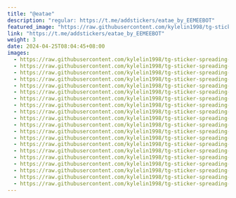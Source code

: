 ```yaml
---
title: "@eatae"
description: "regular: https://t.me/addstickers/eatae_by_EEMEEBOT"
featured_image: "https://raw.githubusercontent.com/kylelin1998/tg-sticker-spreading-worldwide-images/main/img/271b0a78-d6c1-4ab1-b9b0-f7db405c6e49.jpg"
link: "https://t.me/addstickers/eatae_by_EEMEEBOT"
weight: 3
date: 2024-04-25T08:04:45+08:00
images:
  - https://raw.githubusercontent.com/kylelin1998/tg-sticker-spreading-worldwide-images/main/img/271b0a78-d6c1-4ab1-b9b0-f7db405c6e49.jpg
  - https://raw.githubusercontent.com/kylelin1998/tg-sticker-spreading-worldwide-images/main/img/3e8282a1-7ba5-4283-873c-f47af3b9aa2a.jpg
  - https://raw.githubusercontent.com/kylelin1998/tg-sticker-spreading-worldwide-images/main/img/cb98a5a4-99b0-4076-9270-900fee7e49b9.jpg
  - https://raw.githubusercontent.com/kylelin1998/tg-sticker-spreading-worldwide-images/main/img/50f0449c-4763-4792-9565-d0a2b1beb6a2.jpg
  - https://raw.githubusercontent.com/kylelin1998/tg-sticker-spreading-worldwide-images/main/img/3857c7ab-8624-4aab-a823-b9f8dfae7f1a.jpg
  - https://raw.githubusercontent.com/kylelin1998/tg-sticker-spreading-worldwide-images/main/img/d88aba84-eb84-447f-a107-64d85d5a237f.jpg
  - https://raw.githubusercontent.com/kylelin1998/tg-sticker-spreading-worldwide-images/main/img/27a8676d-e826-4d76-b2d1-e997d8fd1e4e.jpg
  - https://raw.githubusercontent.com/kylelin1998/tg-sticker-spreading-worldwide-images/main/img/b2e3187e-3f6b-4db0-82d4-27cebdcf7302.jpg
  - https://raw.githubusercontent.com/kylelin1998/tg-sticker-spreading-worldwide-images/main/img/182e7a7f-9899-4ecf-b910-57144cc5353f.jpg
  - https://raw.githubusercontent.com/kylelin1998/tg-sticker-spreading-worldwide-images/main/img/32a50966-7c30-4099-b892-1f0a7ff09a3a.jpg
  - https://raw.githubusercontent.com/kylelin1998/tg-sticker-spreading-worldwide-images/main/img/c53e77b7-1d3e-4df1-935b-7f316fd3d966.jpg
  - https://raw.githubusercontent.com/kylelin1998/tg-sticker-spreading-worldwide-images/main/img/b780031e-5fb3-48ab-a203-15605d43c043.jpg
  - https://raw.githubusercontent.com/kylelin1998/tg-sticker-spreading-worldwide-images/main/img/e545fa58-00b0-416e-979d-754cc467b9c5.jpg
  - https://raw.githubusercontent.com/kylelin1998/tg-sticker-spreading-worldwide-images/main/img/b1cc912b-35b7-468f-8aae-f62b9a30337b.jpg
  - https://raw.githubusercontent.com/kylelin1998/tg-sticker-spreading-worldwide-images/main/img/eccac987-fcd0-46a0-8920-b4d1052c9691.jpg
  - https://raw.githubusercontent.com/kylelin1998/tg-sticker-spreading-worldwide-images/main/img/f8210676-0c5f-4acf-aed8-212c68484ab5.jpg
  - https://raw.githubusercontent.com/kylelin1998/tg-sticker-spreading-worldwide-images/main/img/18e7565e-6d91-46d8-973e-6b43bbcebce7.jpg
  - https://raw.githubusercontent.com/kylelin1998/tg-sticker-spreading-worldwide-images/main/img/0fc5d44f-3516-49b9-a789-97234da55cb7.jpg
  - https://raw.githubusercontent.com/kylelin1998/tg-sticker-spreading-worldwide-images/main/img/984be8ed-1522-4d58-bd00-7b8d2f9cd646.jpg
  - https://raw.githubusercontent.com/kylelin1998/tg-sticker-spreading-worldwide-images/main/img/a0383f93-46ec-4dcb-925c-c5c6e297908d.jpg
---
```

